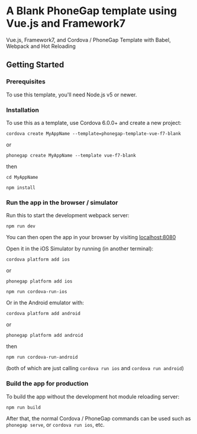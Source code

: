 # A Blank PhoneGap template using Vue.js and Framework7

Vue.js, Framework7, and Cordova / PhoneGap Template with Babel, Webpack and Hot Reloading

## Getting Started

### Prerequisites

To use this template, you'll need Node.js v5 or newer.

### Installation

To use this as a template, use Cordova 6.0.0+ and create a new project:

```
cordova create MyAppName --template=phonegap-template-vue-f7-blank
```

or

```
phonegap create MyAppName --template vue-f7-blank
```

then

```
cd MyAppName
```

```
npm install
```

### Run the app in the browser / simulator

Run this to start the development webpack server:

```
npm run dev
```

You can then open the app in your browser by visiting [localhost:8080](http://localhost:8080)

Open it in the iOS Simulator by running (in another terminal):

```
cordova platform add ios
```

or

```
phonegap platform add ios
```


```
npm run cordova-run-ios
```

Or in the Android emulator with:

```
cordova platform add android
```

or

```
phonegap platform add android
```

then

```
npm run cordova-run-android
```

(both of which are just calling `cordova run ios` and `cordova run android`)


### Build the app for production

To build the app without the development hot module reloading server:

```
npm run build
```

After that, the normal Cordova / PhoneGap commands can be used such as `phonegap serve`, or `cordova run ios`, etc.


